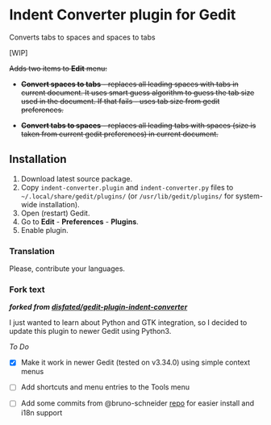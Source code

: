 # Indent Converter plugin for Gedit

Converts tabs to spaces and spaces to tabs

[WIP]

~~Adds two items to **Edit** menu:~~

 - ~~**Convert spaces to tabs** - replaces all leading spaces with tabs in current document. It uses smart guess algorithm to guess the tab size used in the document. If that fails - uses tab size from gedit preferences.~~

 - ~~**Convert tabs to spaces** - replaces all leading tabs with spaces (size is taken from current gedit preferences) in current document.~~


## Installation

1. Download latest source package.
2. Copy `indent-converter.plugin` and `indent-converter.py` files to `~/.local/share/gedit/plugins/` (or `/usr/lib/gedit/plugins/` for system-wide installation).
3. Open (restart) Gedit.
4. Go to **Edit** - **Preferences** - **Plugins**.
5. Enable plugin.

### Translation

Please, contribute your languages.

### Fork text

***forked from [disfated/gedit-plugin-indent-converter](https://github.com/disfated/gedit-plugin-indent-converter)***

I just wanted to learn about Python and GTK integration, so I decided to update this plugin to newer Gedit using Python3.

*To Do*
- [x] Make it work in newer Gedit (tested on v3.34.0) using simple context menus
- [ ] Add shortcuts and menu entries to the Tools menu
- [ ] Add some commits from @bruno-schneider [repo](https://github.com/bruno-schneider/gedit-plugin-indent-converter) for easier install and i18n support

